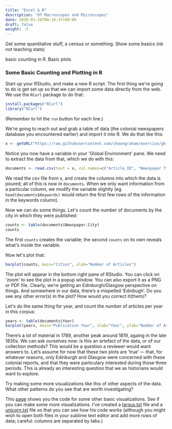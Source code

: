 ```yaml
---
title: "Excel & R"
description: "Of Macroscopes and Microscopes"
date: 2020-01-28T00:10:37+09:00
draft: false
weight: -5
---
```




Get some quantitative stuff, a census or something. Show some basics (nb not teaching stats)

basic counting in R. Basic plots

### Some Basic Counting and Plotting in R  

Start up your RStudio, and make a new R script. The first thing we're going to do is get set up so that we can import some data directly from the web. We use the `RCurl` package to do that:

```R
install.packages("RCurl")
library("RCurl")
```
(Remember to hit the `run` button for each line.)

We're going to reach out and grab a table of data (the colonial newspapers database you encountered earlier) and import it into R. We do that like this:

```R
x <- getURL("https://raw.githubusercontent.com/shawngraham/exercise/gh-pages/CND.csv", .opts = list(ssl.verifypeer = FALSE))
```
Notice you now have a variable in your 'Global Environment' pane. We need to extract the data from that, which we do with this:

```R
documents <- read.csv(text = x, col.names=c("Article_ID", "Newspaper Title", "Newspaper City", "Newspaper Province", "Newspaper Country", "Year", "Month", "Day", "Article Type", "Text", "Keywords"), colClasses=rep("character", 3), sep=",", quote="")
```

We read the csv file from x, and create the columns into which the data is poured; all of this is now in `documents`. When we only want information from a particular column, we modify the variable slightly (eg. `head(documents$Keywords)` would return the first few rows of the information in the keywords column).

Now we can do some things. Let's count the number of documents by the city in which they were published:

```R
counts <- table(documents$Newspaper.City)
counts
```
The first `counts` creates the variable; the second `counts` on its own reveals what's inside the variable.

Now let's plot that:

```R
barplot(counts, main="Cities", xlab="Number of Articles")
```

The plot will appear in the bottom right pane of RStudio. You can click on 'zoom' to see the plot in a popup window. You can also export it as a PNG or PDF file. Clearly, we’re getting an Edinburgh/Glasgow perspective on things. And somewhere in our data, there’s a mispelled ‘Edinbugh’. Do you see any other error(s) in the plot? How would you correct it(them)?

Let's do the same thing for year, and count the number of articles per year in this corpus:

```R
years <- table(documents$Year)
barplot(years, main="Publication Year", xlab="Year", ylab="Number of Articles")
```

There’s a lot of material in 1789, another peak around 1819, againg in the late 1830s. We can ask ourselves now: is this an artefact of the data, or of our collection methods? This would be a question a reviewer would want answers to. Let’s assume for now that these two plots are ‘true’ — that, for whatever reasons, only Edinburgh and Glasgow were concerned with these colonial reports, and that they were particulary interested during those three periods. This is already an interesting question that we as historians would want to explore.

Try making some more visualizations like this of other aspects of the data. What other patterns do you see that are worth investigating?

This [page](https://rstudio-pubs-static.s3.amazonaws.com/7953_4e3efd5b9415444ca065b1167862c349.html) shows you the code for some other basic visualizations. See if you can make some more visualizations. I've created a [tarsus.txt](/data/tarsus.txt) file and a [unicorn.txt](/data/unicorn.txt) file so that you can see how his code works (although you might wish to open both files in your sublime text editor and add more rows of data; careful: columns are separated by tabs.)
